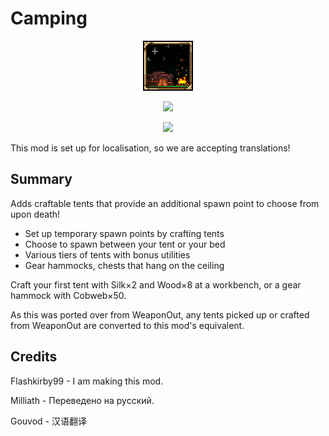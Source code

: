 ﻿# Camping


<p align="center">
<img src="https://raw.githubusercontent.com/Flashkirby/CampingMod/master/icon.png"/>
</p>
<p align="center">
<img src="http://javid.ddns.net/tModLoader/widget/widgetimage/Camping.png"/>
</p>
<p align="center">
<img src="http://i.imgur.com/kdcROYP.png"/>
</p>

This mod is set up for localisation, so we are accepting translations!

## Summary

Adds craftable tents that provide an additional spawn point to choose from upon death!

* Set up temporary spawn points by crafting tents
* Choose to spawn between your tent or your bed
* Various tiers of tents with bonus utilities
* Gear hammocks, chests that hang on the ceiling

Craft your first tent with Silk×2 and Wood×8 at a workbench, or a gear hammock with Cobweb×50.

As this was ported over from WeaponOut, any tents picked up or crafted from WeaponOut are converted to this mod's equivalent.

## Credits

Flashkirby99 - I am making this mod.

Milliath - Переведено на русский.

Gouvod - 汉语翻译

